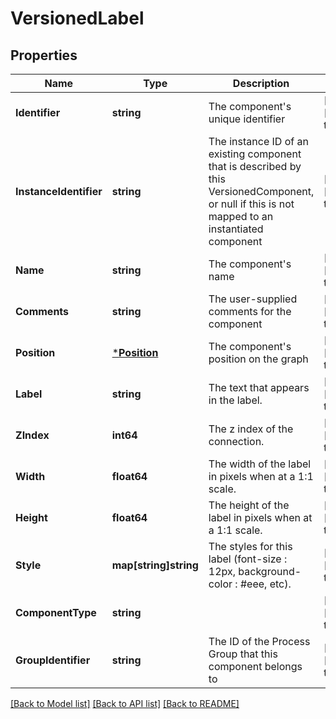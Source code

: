# VersionedLabel

## Properties
Name | Type | Description | Notes
------------ | ------------- | ------------- | -------------
**Identifier** | **string** | The component&#39;s unique identifier | [optional] [default to null]
**InstanceIdentifier** | **string** | The instance ID of an existing component that is described by this VersionedComponent, or null if this is not mapped to an instantiated component | [optional] [default to null]
**Name** | **string** | The component&#39;s name | [optional] [default to null]
**Comments** | **string** | The user-supplied comments for the component | [optional] [default to null]
**Position** | [***Position**](Position.md) | The component&#39;s position on the graph | [optional] [default to null]
**Label** | **string** | The text that appears in the label. | [optional] [default to null]
**ZIndex** | **int64** | The z index of the connection. | [optional] [default to null]
**Width** | **float64** | The width of the label in pixels when at a 1:1 scale. | [optional] [default to null]
**Height** | **float64** | The height of the label in pixels when at a 1:1 scale. | [optional] [default to null]
**Style** | **map[string]string** | The styles for this label (font-size : 12px, background-color : #eee, etc). | [optional] [default to null]
**ComponentType** | **string** |  | [optional] [default to null]
**GroupIdentifier** | **string** | The ID of the Process Group that this component belongs to | [optional] [default to null]

[[Back to Model list]](../README.md#documentation-for-models) [[Back to API list]](../README.md#documentation-for-api-endpoints) [[Back to README]](../README.md)


